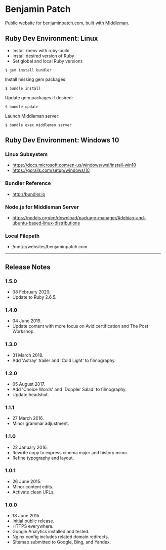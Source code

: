 # Benjamin Patch
Public website for benjaminpatch.com, built with [Middleman](https://middlemanapp.com/).

## Ruby Dev Environment: Linux
- Install rbenv with ruby-build
- Install desired version of Ruby
- Set global and local Ruby versions

```
$ gem install bundler
```

Install missing gem packages:

```
$ bundle install
```

Update gem packages if desired:

```
$ bundle update
```

Launch Middleman server:

```
$ bundle exec middleman server
```

## Ruby Dev Environment: Windows 10
### Linux Subsystem
* https://docs.microsoft.com/en-us/windows/wsl/install-win10
* https://gorails.com/setup/windows/10

### Bundler Reference
* http://bundler.io

### Node.js for Middleman Server
* https://nodejs.org/en/download/package-manager/#debian-and-ubuntu-based-linux-distributions

### Local Filepath
* /mnt/c/websites/benjaminpatch.com

---

## Release Notes

### 1.5.0
* 08 February 2020.
* Update to Ruby 2.6.5.

### 1.4.0
* 04 June 2019.
* Update content with more focus on Avid certification and The Post Workshop.

### 1.3.0
* 31 March 2018.
* Add 'Astray' trailer and 'Cold Light' to filmography.

### 1.2.0
* 05 August 2017.
* Add 'Choice Words' and 'Doppler Salad' to filmography.
* Update headshot.

### 1.1.1
* 27 March 2016.
* Minor grammar adjustment.

### 1.1.0
* 22 January 2016.
* Rewrite copy to express cinema major and history minor.
* Refine typography and layout.

### 1.0.1
* 26 June 2015.
* Minor content edits.
* Activate clean URLs.

### 1.0.0
* 18 June 2015.
* Initial public release.
* HTTPS everywhere.
* Google Analytics installed and tested.
* Nginx config includes related domain redirects.
* Sitemap submitted to Google, Bing, and Yandex.
